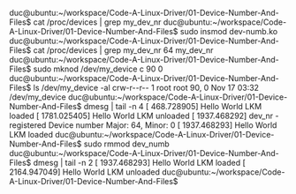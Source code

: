 duc@ubuntu:~/workspace/Code-A-Linux-Driver/01-Device-Number-And-Files$ cat /proc/devices | grep my_dev_nr
duc@ubuntu:~/workspace/Code-A-Linux-Driver/01-Device-Number-And-Files$ sudo insmod dev-numb.ko
duc@ubuntu:~/workspace/Code-A-Linux-Driver/01-Device-Number-And-Files$ cat /proc/devices | grep my_dev_nr
 64 my_dev_nr
duc@ubuntu:~/workspace/Code-A-Linux-Driver/01-Device-Number-And-Files$ sudo mknod /dev/my_device c 90 0
duc@ubuntu:~/workspace/Code-A-Linux-Driver/01-Device-Number-And-Files$ ls /dev/my_device -al
crw-r--r-- 1 root root 90, 0 Nov 17 03:32 /dev/my_device
duc@ubuntu:~/workspace/Code-A-Linux-Driver/01-Device-Number-And-Files$ dmesg | tail -n 4
[  468.728905] Hello World LKM loaded
[ 1781.025405] Hello World LKM unloaded
[ 1937.468292] dev_nr - registered Device number Major: 64, Minor: 0
[ 1937.468293] Hello World LKM loaded
duc@ubuntu:~/workspace/Code-A-Linux-Driver/01-Device-Number-And-Files$ sudo rmmod dev_numb
duc@ubuntu:~/workspace/Code-A-Linux-Driver/01-Device-Number-And-Files$ dmesg | tail -n 2
[ 1937.468293] Hello World LKM loaded
[ 2164.947049] Hello World LKM unloaded
duc@ubuntu:~/workspace/Code-A-Linux-Driver/01-Device-Number-And-Files$
